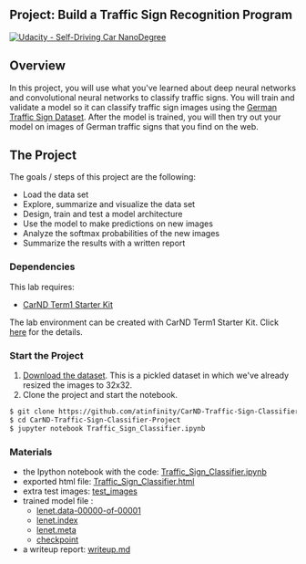## Project: Build a Traffic Sign Recognition Program
[![Udacity - Self-Driving Car NanoDegree](https://s3.amazonaws.com/udacity-sdc/github/shield-carnd.svg)](http://www.udacity.com/drive)

Overview
---
In this project, you will use what you've learned about deep neural networks and convolutional neural networks to classify traffic signs. You will train and validate a model so it can classify traffic sign images using the [German Traffic Sign Dataset](http://benchmark.ini.rub.de/?section=gtsrb&subsection=dataset). After the model is trained, you will then try out your model on images of German traffic signs that you find on the web.

The Project
---
The goals / steps of this project are the following:
* Load the data set
* Explore, summarize and visualize the data set
* Design, train and test a model architecture
* Use the model to make predictions on new images
* Analyze the softmax probabilities of the new images
* Summarize the results with a written report

### Dependencies
This lab requires:

* [CarND Term1 Starter Kit](https://github.com/udacity/CarND-Term1-Starter-Kit)

The lab environment can be created with CarND Term1 Starter Kit. Click [here](https://github.com/udacity/CarND-Term1-Starter-Kit/blob/master/README.md) for the details.

### Start the Project
1. [Download the dataset](https://s3-us-west-1.amazonaws.com/udacity-selfdrivingcar/traffic-signs-data.zip). This is a pickled dataset in which we've already resized the images to 32x32.
1. Clone the project and start the notebook.  
```sh
$ git clone https://github.com/atinfinity/CarND-Traffic-Sign-Classifier-Project.git
$ cd CarND-Traffic-Sign-Classifier-Project
$ jupyter notebook Traffic_Sign_Classifier.ipynb
```

### Materials
* the Ipython notebook with the code: [Traffic_Sign_Classifier.ipynb](https://github.com/atinfinity/CarND-Traffic-Sign-Classifier-Project/blob/master/Traffic_Sign_Classifier.ipynb)
* exported html file: [Traffic_Sign_Classifier.html](https://raw.githubusercontent.com/atinfinity/CarND-Traffic-Sign-Classifier-Project/master/Traffic_Sign_Classifier.html)
* extra test images: [test_images](https://github.com/atinfinity/CarND-Traffic-Sign-Classifier-Project/tree/master/test_images)
* trained model file :
  * [lenet.data-00000-of-00001](https://github.com/atinfinity/CarND-Traffic-Sign-Classifier-Project/blob/master/lenet.data-00000-of-00001)
  * [lenet.index](https://github.com/atinfinity/CarND-Traffic-Sign-Classifier-Project/blob/master/lenet.index)
  * [lenet.meta](https://github.com/atinfinity/CarND-Traffic-Sign-Classifier-Project/blob/master/lenet.meta)
  * [checkpoint](https://github.com/atinfinity/CarND-Traffic-Sign-Classifier-Project/blob/master/checkpoint)
* a writeup report: [writeup.md](https://github.com/atinfinity/CarND-Traffic-Sign-Classifier-Project/blob/master/writeup.md)
